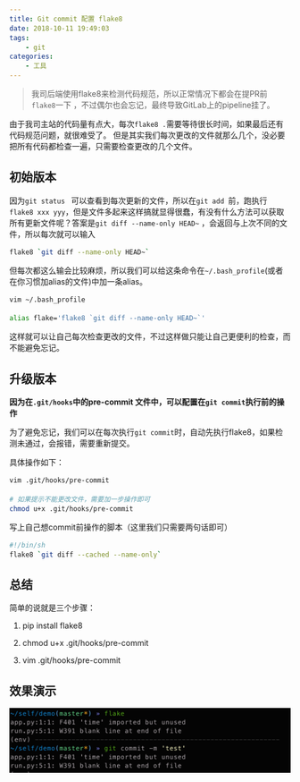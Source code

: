 ```yaml
---
title: Git commit 配置 flake8
date: 2018-10-11 19:49:03
tags:
    - git
categories: 
    - 工具
---
```



> 我司后端使用flake8来检测代码规范，所以正常情况下都会在提PR前`flake8`一下 ，不过偶尔也会忘记，最终导致GitLab上的pipeline挂了。

由于我司主站的代码量有点大，每次`flake8 .`需要等待很长时间，如果最后还有代码规范问题，就很难受了。
但是其实我们每次更改的文件就那么几个，没必要把所有代码都检查一遍，只需要检查更改的几个文件。

<!-- more -->
## 初始版本

因为`git status ` 可以查看到每次更新的文件，所以在`git add `前，跑执行`flake8 xxx yyy`，但是文件多起来这样搞就显得很蠢，有没有什么方法可以获取所有更新文件呢？答案是`git diff --name-only HEAD~` ，会返回与上次不同的文件，所以每次就可以输入

```bash
flake8 `git diff --name-only HEAD~`
```

但每次都这么输会比较麻烦，所以我们可以给这条命令在`~/.bash_profile`(或者在你习惯加alias的文件)中加一条alias。

```bash
vim ~/.bash_profile

alias flake='flake8 `git diff --name-only HEAD~`'
```

这样就可以让自己每次检查更改的文件，不过这样做只能让自己更便利的检查，而不能避免忘记。

## 升级版本

**因为在`.git/hooks`中的pre-commit 文件中，可以配置在`git commit`执行前的操作**

为了避免忘记，我们可以在每次执行`git commit`时，自动先执行flake8，如果检测未通过，会报错，需要重新提交。

具体操作如下：

```bash
vim .git/hooks/pre-commit

# 如果提示不能更改文件，需要加一步操作即可
chmod u+x .git/hooks/pre-commit
```

写上自己想commit前操作的脚本（这里我们只需要两句话即可）

```bash
#!/bin/sh
flake8 `git diff --cached --name-only`
```



## 总结

简单的说就是三个步骤：

1. pip install flake8

1. chmod u+x .git/hooks/pre-commit

1. vim .git/hooks/pre-commit



## 效果演示

![效果演示](/images/flake8.png)

